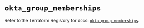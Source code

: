 # `okta_group_memberships`

Refer to the Terraform Registory for docs: [`okta_group_memberships`](https://registry.terraform.io/providers/okta/okta/4.6.0/docs/resources/group_memberships).
